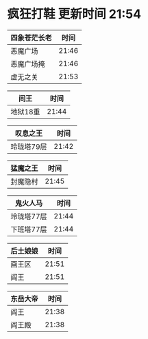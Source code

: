 # 疯狂打鞋 更新时间 21:54

| 四象苍茫长老   | 时间    |
|--------|-------|
| 恶魔广场 | 21:46 |
| 恶魔广场掩 | 21:46 |
| 虚无之关 | 21:53 |

| 间王   | 时间    |
|--------|-------|
| 地狱18重 | 21:44 |

| 叹息之王   | 时间    |
|--------|-------|
| 玲珑塔79层 | 21:42 |

| 猛魔之王   | 时间    |
|--------|-------|
| 封魔隐村 | 21:45 |

| 鬼火人马   | 时间    |
|--------|-------|
| 玲珑塔77层 | 21:44 |
| 下班塔77层 | 21:44 |

| 后土娘娘   | 时间    |
|--------|-------|
| 画王区 | 21:51 |
| 阎王 | 21:51 |

| 东岳大帝   | 时间    |
|--------|-------|
| 阎王 | 21:38 |
| 阎王殿 | 21:38 |